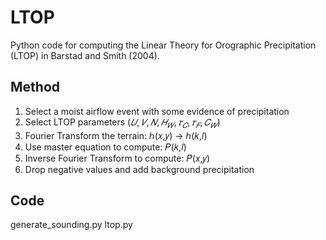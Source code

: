 # LTOP
Python code for computing the Linear Theory for Orographic Precipitation (LTOP) in Barstad and Smith (2004). 

## Method
1. Select a moist airflow event with some evidence of precipitation
2. Select LTOP parameters ($𝑈, 𝑉, 𝑁, 𝐻_𝑊, 𝜏_𝐶, 𝜏_𝐹, 𝐶_𝑊$)
3. Fourier Transform the terrain:  ℎ(𝑥,𝑦) → ℎ(𝑘,𝑙)
4. Use master equation to compute: 𝑃(𝑘,𝑙) 
5. Inverse Fourier Transform to compute: 𝑃(𝑥,𝑦)
6. Drop negative values and add background precipitation

## Code
generate_sounding.py
ltop.py
